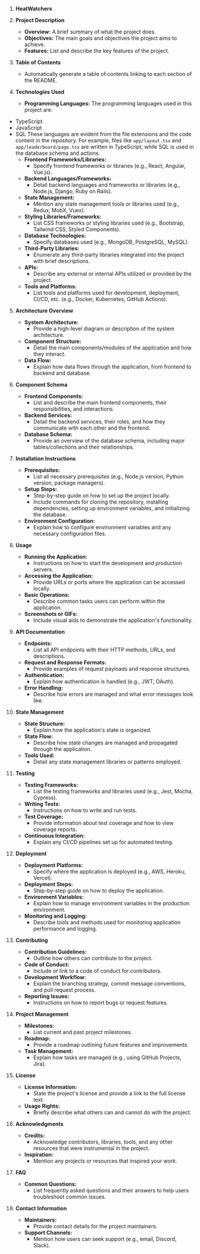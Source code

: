 
1. **HeatWatchers**

2. **Project Description**
   - **Overview:** A brief summary of what the project does.
   - **Objectives:** The main goals and objectives the project aims to achieve.
   - **Features:** List and describe the key features of the project.

3. **Table of Contents**
   - Automatically generate a table of contents linking to each section of the README.

4. **Technologies Used**
   - **Programming Languages:**
    The programming languages used in this project are:
* TypeScript
* JavaScript
* SQL
These languages are evident from the file extensions and the code content in the repository. For example, files like `app/layout.tsx` and `app/leaderboard/page.tsx` are written in TypeScript, while SQL is used in the database schema and actions.
   - **Frontend Frameworks/Libraries:**
     - Specify frontend frameworks or libraries (e.g., React, Angular, Vue.js).
   - **Backend Languages/Frameworks:**
     - Detail backend languages and frameworks or libraries (e.g., Node.js, Django, Ruby on Rails).
   - **State Management:**
     - Mention any state management tools or libraries used (e.g., Redux, MobX, Vuex).
   - **Styling Libraries/Frameworks:**
     - List CSS frameworks or styling libraries used (e.g., Bootstrap, Tailwind CSS, Styled Components).
   - **Database Technologies:**
     - Specify databases used (e.g., MongoDB, PostgreSQL, MySQL).
   - **Third-Party Libraries:**
     - Enumerate any third-party libraries integrated into the project with brief descriptions.
   - **APIs:**
     - Describe any external or internal APIs utilized or provided by the project.
   - **Tools and Platforms:**
     - List tools and platforms used for development, deployment, CI/CD, etc. (e.g., Docker, Kubernetes, GitHub Actions).

5. **Architecture Overview**
   - **System Architecture:**
     - Provide a high-level diagram or description of the system architecture.
   - **Component Structure:**
     - Detail the main components/modules of the application and how they interact.
   - **Data Flow:**
     - Explain how data flows through the application, from frontend to backend and database.

6. **Component Schema**
   - **Frontend Components:**
     - List and describe the main frontend components, their responsibilities, and interactions.
   - **Backend Services:**
     - Detail the backend services, their roles, and how they communicate with each other and the frontend.
   - **Database Schema:**
     - Provide an overview of the database schema, including major tables/collections and their relationships.

7. **Installation Instructions**
   - **Prerequisites:**
     - List all necessary prerequisites (e.g., Node.js version, Python version, package managers).
   - **Setup Steps:**
     - Step-by-step guide on how to set up the project locally.
     - Include commands for cloning the repository, installing dependencies, setting up environment variables, and initializing the database.
   - **Environment Configuration:**
     - Explain how to configure environment variables and any necessary configuration files.

8. **Usage**
   - **Running the Application:**
     - Instructions on how to start the development and production servers.
   - **Accessing the Application:**
     - Provide URLs or ports where the application can be accessed locally.
   - **Basic Operations:**
     - Describe common tasks users can perform within the application.
   - **Screenshots or GIFs:**
     - Include visual aids to demonstrate the application's functionality.

9. **API Documentation**
   - **Endpoints:**
     - List all API endpoints with their HTTP methods, URLs, and descriptions.
   - **Request and Response Formats:**
     - Provide examples of request payloads and response structures.
   - **Authentication:**
     - Explain how authentication is handled (e.g., JWT, OAuth).
   - **Error Handling:**
     - Describe how errors are managed and what error messages look like.

10. **State Management**
    - **State Structure:**
      - Explain how the application's state is organized.
    - **State Flow:**
      - Describe how state changes are managed and propagated through the application.
    - **Tools Used:**
      - Detail any state management libraries or patterns employed.

11. **Testing**
    - **Testing Frameworks:**
      - List the testing frameworks and libraries used (e.g., Jest, Mocha, Cypress).
    - **Writing Tests:**
      - Instructions on how to write and run tests.
    - **Test Coverage:**
      - Provide information about test coverage and how to view coverage reports.
    - **Continuous Integration:**
      - Explain any CI/CD pipelines set up for automated testing.

12. **Deployment**
    - **Deployment Platforms:**
      - Specify where the application is deployed (e.g., AWS, Heroku, Vercel).
    - **Deployment Steps:**
      - Step-by-step guide on how to deploy the application.
    - **Environment Variables:**
      - Explain how to manage environment variables in the production environment.
    - **Monitoring and Logging:**
      - Describe tools and methods used for monitoring application performance and logging.

13. **Contributing**
    - **Contribution Guidelines:**
      - Outline how others can contribute to the project.
    - **Code of Conduct:**
      - Include or link to a code of conduct for contributors.
    - **Development Workflow:**
      - Explain the branching strategy, commit message conventions, and pull request process.
    - **Reporting Issues:**
      - Instructions on how to report bugs or request features.

14. **Project Management**
    - **Milestones:**
      - List current and past project milestones.
    - **Roadmap:**
      - Provide a roadmap outlining future features and improvements.
    - **Task Management:**
      - Explain how tasks are managed (e.g., using GitHub Projects, Jira).

15. **License**
    - **License Information:**
      - State the project's license and provide a link to the full license text.
    - **Usage Rights:**
      - Briefly describe what others can and cannot do with the project.

16. **Acknowledgments**
    - **Credits:**
      - Acknowledge contributors, libraries, tools, and any other resources that were instrumental in the project.
    - **Inspiration:**
      - Mention any projects or resources that inspired your work.

17. **FAQ**
    - **Common Questions:**
      - List frequently asked questions and their answers to help users troubleshoot common issues.

18. **Contact Information**
    - **Maintainers:**
      - Provide contact details for the project maintainers.
    - **Support Channels:**
      - Mention how users can seek support (e.g., email, Discord, Slack).

